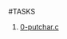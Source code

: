 #TASKS

1. [0-putchar.c](https://github.com/Chifund0/alx-low_level_programming/blob/master/0x02-functions_nested_loops/0-putchar.c)

